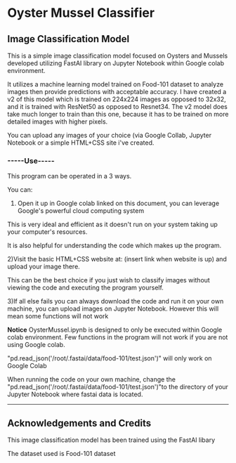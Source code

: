 <h1>Oyster Mussel Classifier</h1>
<h2>Image Classification Model</h2>

This is a simple image classification model focused on Oysters and Mussels developed utilizing FastAI library on Jupyter Notebook within Google colab environment.

It utilizes a machine learning model trained on Food-101 dataset to analyze images then provide predictions with acceptable accuracy.
I have created a v2 of this model which is trained on 224x224 images as opposed to 32x32, and it is trained with ResNet50 as opposed to Resnet34.
The v2 model does take much longer to train than this one, because it has to be trained on more detailed images with higher pixels.

You can upload any images of your choice (via Google Collab, Jupyter Notebook or a simple HTML+CSS site i've created.

<h3>-----Use-----</h3>
This program can be operated in a 3 ways.

You can:

1) Open it up in Google colab linked on this document, you can leverage Google's powerful cloud computing system

This is very ideal and efficient as it doesn't run on your system taking up your computer's resources.

It is also helpful for understanding the code which makes up the program.

2)Visit the basic HTML+CSS website at: (insert link when website is up) and upload your image there.

This can be the best choice if you just wish to classify images without viewing the code and executing the program yourself.

3)If all else fails you can always download the code and run it on your own machine, you can upload images on Jupyter Notebook.
However this will mean some functions will not work 

**Notice**
OysterMussel.ipynb is designed to only be executed within Google colab environment. Few functions in the program will not work if you are not using Google colab.

"pd.read_json('/root/.fastai/data/food-101/test.json')" will only work on Google Colab

When running the code on your own machine, change the "pd.read_json('/root/.fastai/data/food-101/test.json')"to the directory of your Jupyter Notebook where fastai data is located.

-----

<h2>Acknowledgements and Credits</h2>
This image classification model has been trained using the FastAI libary

The dataset used is Food-101 dataset
